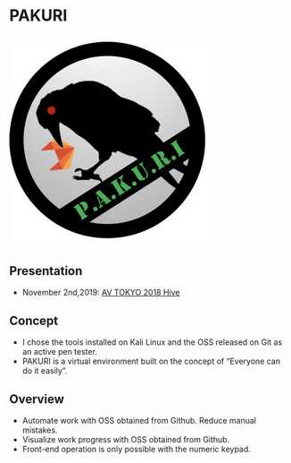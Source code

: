 PAKURI
===
![SS1](https://github.com/01rabbit/PAKURI/blob/master/pakuri_s.png)
---

## Presentation
- November 2nd,2019: [AV TOKYO 2018 Hive](http://ja.avtokyo.org/avtokyo2019/event)

## Concept
- I chose the tools installed on Kali Linux and the OSS released on Git as an active pen tester.
- PAKURI is a virtual environment built on the concept of “Everyone can do it easily”.
## Overview
- Automate work with OSS obtained from Github. Reduce manual mistakes.
- Visualize work progress with OSS obtained from Github.
- Front-end operation is only possible with the numeric keypad.

